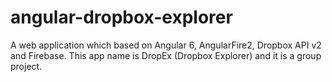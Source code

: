 # angular-dropbox-explorer
A web application which based on Angular 6, AngularFire2, Dropbox API v2 and Firebase. This app name is DropEx (Dropbox Explorer) and it is a group project.
